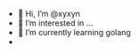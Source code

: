 - 👋 Hi, I’m @xyxyn
- 👀 I’m interested in ...
- 🌱 I’m currently learning golang
- <!---
- 💞️ I’m looking to collaborate on ...
- 📫 How to reach me ...
- --->

<!---
xyxyn/xyxyn is a ✨ special ✨ repository because its `README.md` (this file) appears on your GitHub profile.
You can click the Preview link to take a look at your changes.
--->
